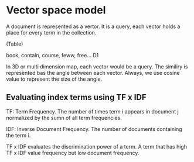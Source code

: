 # Vector space model 

A document is represented as a vertor. It is a query, each vector holds a place for every term in the collection.

(Table)

book, contain, course, feww, free...
D1

In 3D or multi dimension map, each vector would be a query. The similiry is represented bas the angle between each
vector. Always, we use cosine value to represent the size of the angle. 

## Evaluating index terms using TF x IDF

TF: Term Frequency. The number of times term i appears in document j normalized by the sumn of all term frequencies.

IDF: Inverse Document Frequency. The number of documents containing the term i.

TF x IDF evaluates the discrimination power of a term. A term that has high TF x IDF value frequency but low document frequency.

